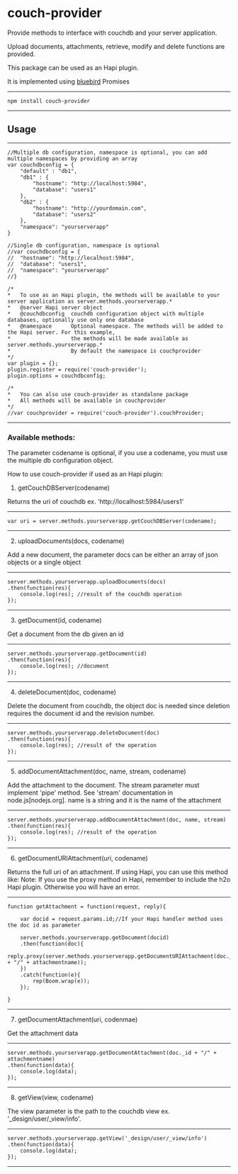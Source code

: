 # couch-provider

Provide methods to interface with couchdb and your server application.

Upload documents, attachments, retrieve, modify and delete functions are provided.

This package can be used as an Hapi plugin. 

It is implemented using [bluebird](https://github.com/petkaantonov/bluebird) Promises

----
	npm install couch-provider
----

## Usage

----
	//Multiple db configuration, namespace is optional, you can add multiple namespaces by providing an array
	var couchdbconfig = {
		"default" : "db1",
		"db1" : {
			"hostname": "http://localhost:5984",
			"database": "users1"
		},
		"db2" : {
			"hostname": "http://yourdomain.com",
			"database": "users2"
		},
		"namespace": "yourserverapp"
	}

	//Single db configuration, namespace is optional
	//var couchdbconfig = {
	//	"hostname": "http://localhost:5984",
	//	"database": "users1",
	//	"namespace": "yourserverapp"
	//}

	/*
	*	To use as an Hapi plugin, the methods will be available to your server application as server.methods.yourserverapp.*
	*	@server Hapi server object
	*	@couchdbconfig  couchdb configuration object with multiple databases, optionally use only one database
	*   @namespace      Optional namespace. The methods will be added to the Hapi server. For this example,
	*					the methods will be made available as server.methods.yourserverapp.*
	*					By default the namespace is couchprovider
	*/
	var plugin = {};
    plugin.register = require('couch-provider');
    plugin.options = couchdbconfig;

	/*
	*	You can also use couch-provider as standalone package
	*	All methods will be available in couchprovider
	*/
	//var couchprovider = require('couch-provider').couchProvider;
----


### Available methods: 

The parameter codename is optional, if you use a codename, you must use the multiple db configuration object.

How to use couch-provider if used as an Hapi plugin:

1. getCouchDBServer(codename)

Returns the uri of couchdb ex. 'http://localhost:5984/users1'

----

	var uri = server.methods.yourserverapp.getCouchDBServer(codename);

----



2. uploadDocuments(docs, codename)

Add a new document, the parameter docs can be either an array of json objects or a single object

----

	server.methods.yourserverapp.uploadDocuments(docs)
	.then(function(res){
		console.log(res); //result of the couchdb operation
	});

----

3. getDocument(id, codename)

Get a document from the db given an id

----

	server.methods.yourserverapp.getDocument(id)
	.then(function(res){
		console.log(res); //document
	});

----

4. deleteDocument(doc, codename)

Delete the document from couchdb, the object doc is needed since deletion requires the document id and the revision number. 

----

	server.methods.yourserverapp.deleteDocument(doc)
	.then(function(res){
		console.log(res); //result of the operation
	});

----

5. addDocumentAttachment(doc, name, stream, codename)

Add the attachment to the document. The stream parameter must implement 'pipe' method. See 'stream' documentation in node.js[nodejs.org].
name is a string and it is the name of the attachment

----

	server.methods.yourserverapp.addDocumentAttachment(doc, name, stream)
	.then(function(res){
		console.log(res); //result of the operation
	});

----

6. getDocumentURIAttachment(uri, codename)

Returns the full uri of an attachment. If using Hapi, you can use this method like:
Note: If you use the proxy method in Hapi, remember to include the h2o Hapi plugin. Otherwise you will have an error. 

----

	function getAttachment = function(request, reply){
		
		var docid = request.params.id;//If your Hapi handler method uses the doc id as parameter
		
		server.methods.yourserverapp.getDocument(docid)
		.then(function(doc){
			reply.proxy(server.methods.yourserverapp.getDocumentURIAttachment(doc._id + "/" + attachmentname));
		})
		.catch(function(e){
			rep(Boom.wrap(e));
		});
		
	}

----

7. getDocumentAttachment(uri, codenmae)

Get the attachment data

----

	server.methods.yourserverapp.getDocumentAttachment(doc._id + "/" + attachmentname)
	.then(function(data){
		console.log(data);
	});

----

8. getView(view, codename)

The view parameter is the path to the couchdb view ex. '_design/user/_view/info'. 

----

	server.methods.yourserverapp.getView('_design/user/_view/info')
	.then(function(data){
		console.log(data);
	});

----